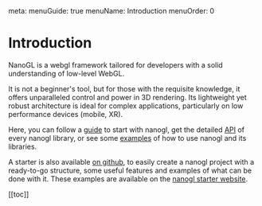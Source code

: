 <route lang="yaml">
meta:
  menuGuide: true
  menuName: Introduction
  menuOrder: 0
</route>

<div class="content-wrapper">

# Introduction

NanoGL is a webgl framework tailored for developers with a solid understanding of low-level WebGL.

It is not a beginner's tool, but for those with the requisite knowledge, it offers unparalleled control and power in 3D rendering. Its lightweight yet robust architecture is ideal for complex applications, particularly on low performance devices (mobile, XR).

<UILineBreak/>

Here, you can follow a [guide](/guide/getting-started/installation) to start with nanogl, get the detailed [API](/api) of every
nanogl library, or see some [examples](/examples) of how to use nanogl and its libraries.

<UILineBreak/>

A starter is also available [on github](https://github.com/makemepulse/nanogl-starter), to easily create a nanogl project with a ready-to-go structure, some useful features and examples of what can be done with it. These examples are available
on the [nanogl starter website]().

<!-- Images or iframes of nanogl starter -->

</div>

<div class="toc-wrapper">

[[toc]]

</div>